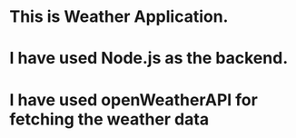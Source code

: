 # This is Weather Application. 
# I have used Node.js as the backend.
# I have used openWeatherAPI for fetching the weather data

